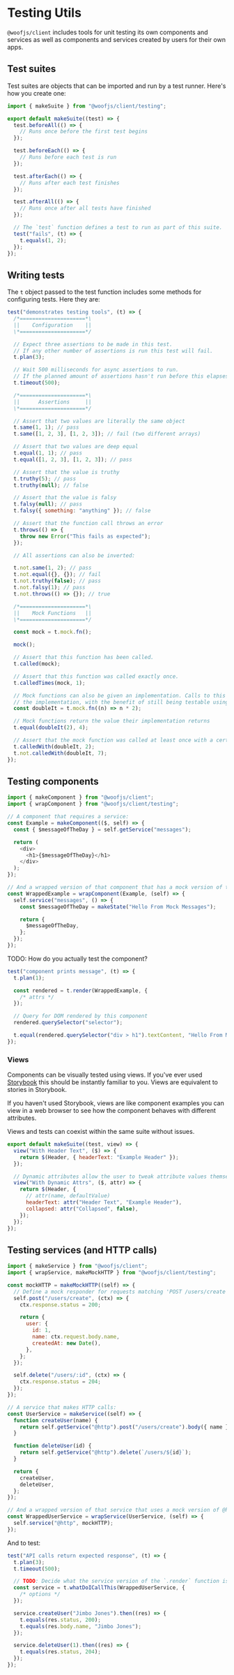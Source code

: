# Testing Utils

`@woofjs/client` includes tools for unit testing its own components and services as well as components and services created by users for their own apps.

## Test suites

Test suites are objects that can be imported and run by a test runner. Here's how you create one:

```js
import { makeSuite } from "@woofjs/client/testing";

export default makeSuite((test) => {
  test.beforeAll(() => {
    // Runs once before the first test begins
  });

  test.beforeEach(() => {
    // Runs before each test is run
  });

  test.afterEach(() => {
    // Runs after each test finishes
  });

  test.afterAll(() => {
    // Runs once after all tests have finished
  });

  // The `test` function defines a test to run as part of this suite.
  test("fails", (t) => {
    t.equals(1, 2);
  });
});
```

## Writing tests

The `t` object passed to the test function includes some methods for configuring tests. Here they are:

```js
test("demonstrates testing tools", (t) => {
  /*=====================*\
  ||    Configuration    ||
  \*=====================*/

  // Expect three assertions to be made in this test.
  // If any other number of assertions is run this test will fail.
  t.plan(3);

  // Wait 500 milliseconds for async assertions to run.
  // If the planned amount of assertions hasn't run before this elapses the test will fail.
  t.timeout(500);

  /*=====================*\
  ||      Assertions     ||
  \*=====================*/

  // Assert that two values are literally the same object
  t.same(1, 1); // pass
  t.same([1, 2, 3], [1, 2, 3]); // fail (two different arrays)

  // Assert that two values are deep equal
  t.equal(1, 1); // pass
  t.equal([1, 2, 3], [1, 2, 3]); // pass

  // Assert that the value is truthy
  t.truthy(5); // pass
  t.truthy(null); // false

  // Assert that the value is falsy
  t.falsy(null); // pass
  t.falsy({ something: "anything" }); // false

  // Assert that the function call throws an error
  t.throws(() => {
    throw new Error("This fails as expected");
  });

  // All assertions can also be inverted:

  t.not.same(1, 2); // pass
  t.not.equal({}, {}); // fail
  t.not.truthy(false); // pass
  t.not.falsy(1); // pass
  t.not.throws(() => {}); // true

  /*=====================*\
  ||    Mock Functions   ||
  \*=====================*/

  const mock = t.mock.fn();

  mock();

  // Assert that this function has been called.
  t.called(mock);

  // Assert that this function was called exactly once.
  t.calledTimes(mock, 1);

  // Mock functions can also be given an implementation. Calls to this function will act like
  // the implementation, with the benefit of still being testable using mock function assertions.
  const doubleIt = t.mock.fn((n) => n * 2);

  // Mock functions return the value their implementation returns
  t.equal(doubleIt(2), 4);

  // Assert that the mock function was called at least once with a certain argument
  t.calledWith(doubleIt, 2);
  t.not.calledWith(doubleIt, 7);
});
```

## Testing components

```js
import { makeComponent } from "@woofjs/client";
import { wrapComponent } from "@woofjs/client/testing";

// A component that requires a service:
const Example = makeComponent(($, self) => {
  const { $messageOfTheDay } = self.getService("messages");

  return (
    <div>
      <h1>{$messageOfTheDay}</h1>
    </div>
  );
});

// And a wrapped version of that component that has a mock version of that service provided:
const WrappedExample = wrapComponent(Example, (self) => {
  self.service("messages", () => {
    const $messageOfTheDay = makeState("Hello From Mock Messages");

    return {
      $messageOfTheDay,
    };
  });
});
```

TODO: How do you actually test the component?

```js
test("component prints message", (t) => {
  t.plan(1);

  const rendered = t.render(WrappedExample, {
    /* attrs */
  });

  // Query for DOM rendered by this component
  rendered.querySelector("selector");

  t.equal(rendered.querySelector("div > h1").textContent, "Hello From Mock Messages");
});
```

### Views

Components can be visually tested using views. If you've ever used [Storybook](https://storybook.js.org/) this should be instantly familiar to you. Views are equivalent to stories in Storybook.

If you haven't used Storybook, views are like component examples you can view in a web browser to see how the component behaves with different attributes.

Views and tests can coexist within the same suite without issues.

```js
export default makeSuite((test, view) => {
  view("With Header Text", ($) => {
    return $(Header, { headerText: "Example Header" });
  });

  // Dynamic attributes allow the user to tweak attribute values themselves in the test environment
  view("With Dynamic Attrs", ($, attr) => {
    return $(Header, {
      // attr(name, defaultValue)
      headerText: attr("Header Text", "Example Header"),
      collapsed: attr("Collapsed", false),
    });
  });
});
```

## Testing services (and HTTP calls)

```js
import { makeService } from "@woofjs/client";
import { wrapService, makeMockHTTP } from "@woofjs/client/testing";

const mockHTTP = makeMockHTTP((self) => {
  // Define a mock responder for requests matching 'POST /users/create'
  self.post("/users/create", (ctx) => {
    ctx.response.status = 200;

    return {
      user: {
        id: 1,
        name: ctx.request.body.name,
        createdAt: new Date(),
      },
    };
  });

  self.delete("/users/:id", (ctx) => {
    ctx.response.status = 204;
  });
});

// A service that makes HTTP calls:
const UserService = makeService((self) => {
  function createUser(name) {
    return self.getService("@http").post("/users/create").body({ name });
  }

  function deleteUser(id) {
    return self.getService("@http").delete(`/users/${id}`);
  }

  return {
    createUser,
    deleteUser,
  };
});

// And a wrapped version of that service that uses a mock version of @http:
const WrappedUserService = wrapService(UserService, (self) => {
  self.service("@http", mockHTTP);
});
```

And to test:

```js
test("API calls return expected response", (t) => {
  t.plan(3);
  t.timeout(500);

  // TODO: Decide what the service version of the `.render` function is called
  const service = t.whatDoICallThis(WrappedUserService, {
    /* options */
  });

  service.createUser("Jimbo Jones").then((res) => {
    t.equals(res.status, 200);
    t.equals(res.body.name, "Jimbo Jones");
  });

  service.deleteUser(1).then((res) => {
    t.equals(res.status, 204);
  });
});
```
